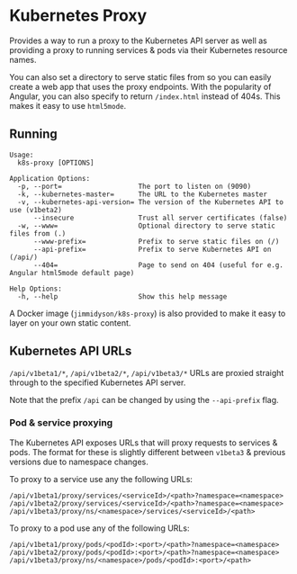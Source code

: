 # Kubernetes Proxy

Provides a way to run a proxy to the Kubernetes API server as well as providing a
proxy to running services & pods via their Kubernetes resource names.

You can also set a directory to serve static files from so you can easily create
a web app that uses the proxy endpoints. With the popularity of Angular, you can also
specify to return `/index.html` instead of 404s. This makes it easy to use `html5mode`.

## Running

```
Usage:
  k8s-proxy [OPTIONS]

Application Options:
  -p, --port=                   The port to listen on (9090)
  -k, --kubernetes-master=      The URL to the Kubernetes master
  -v, --kubernetes-api-version= The version of the Kubernetes API to use (v1beta2)
      --insecure                Trust all server certificates (false)
  -w, --www=                    Optional directory to serve static files from (.)
      --www-prefix=             Prefix to serve static files on (/)
      --api-prefix=             Prefix to serve Kubernetes API on (/api/)
      --404=                    Page to send on 404 (useful for e.g. Angular html5mode default page)

Help Options:
  -h, --help                    Show this help message
```

A Docker image (`jimmidyson/k8s-proxy`) is also provided to make it easy to layer on your own static content.

## Kubernetes API URLs

`/api/v1beta1/*`, `/api/v1beta2/*`, `/api/v1beta3/*` URLs are proxied straight through to the specified Kubernetes API server.

Note that the prefix `/api` can be changed by using the `--api-prefix` flag.

### Pod & service proxying

The Kubernetes API exposes URLs that will proxy requests to services & pods. The format for these is slightly different
between `v1beta3` & previous versions due to namespace changes.

To proxy to a service use any the following URLs:

`/api/v1beta1/proxy/services/<serviceId>/<path>?namespace=<namespace>`
`/api/v1beta2/proxy/services/<serviceId>/<path>?namespace=<namespace>`
`/api/v1beta3/proxy/ns/<namespace>/services/<serviceId>/<path>`

To proxy to a pod use any of the following URLs:

`/api/v1beta1/proxy/pods/<podId>:<port>/<path>?namespace=<namespace>`
`/api/v1beta2/proxy/pods/<podId>:<port>/<path>?namespace=<namespace>`
`/api/v1beta3/proxy/ns/<namespace>/pods/<podId>:<port>/<path>`
